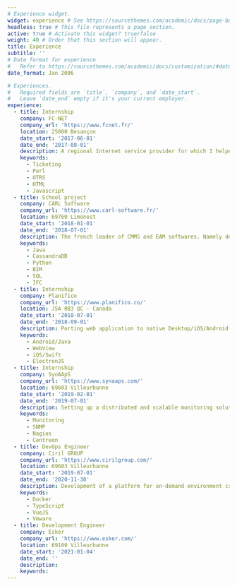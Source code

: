 ```yaml
---
# Experience widget.
widget: experience # See https://sourcethemes.com/academic/docs/page-builder/
headless: true # This file represents a page section.
active: true # Activate this widget? true/false
weight: 40 # Order that this section will appear.
title: Experience
subtitle: ''
# Date format for experience
#   Refer to https://sourcethemes.com/academic/docs/customization/#date-format
date_format: Jan 2006

# Experiences.
#   Required fields are `title`, `company`, and `date_start`.
#   Leave `date_end` empty if it's your current employer.
experience:
  - title: Internship
    company: FC-NET
    company_url: 'https://www.fcnet.fr/'
    location: 25000 Besançon
    date_start: '2017-06-01'
    date_end: '2017-08-01'
    description: A regional Internet service provider for which I helped configuring, extending the open source freeware OTRS.  
    keywords:
      - Ticketing
      - Perl
      - OTRS
      - HTML
      - Javascript
  - title: School project
    company: CARL Software
    company_url: 'https://www.carl-software.fr/'
    location: 69760 Limonest
    date_start: '2018-01-01'
    date_end: '2018-07-01'
    description: The french leader of CMMS and EAM softwares. Namely developer of CARL Source.     
    keywords:
      - Java
      - CassandraDB
      - Python
      - BIM
      - SQL
      - IFC
  - title: Internship
    company: Planifico
    company_url: 'https://www.planifico.co/'
    location: J5A 0B3 QC - Canada
    date_start: '2018-07-01'
    date_end: '2018-09-01'
    description: Porting web application to native Desktop/iOS/Android using web views.
    keywords:
      - Android/Java
      - WebView
      - iOS/Swift
      - ElectronJS
  - title: Internship
    company: SynAApS
    company_url: 'https://www.synaaps.com/'
    location: 69603 Villeurbanne
    date_start: '2019-02-01'
    date_end: '2019-07-01'
    description: Setting up a distributed and scalable monitoring solution.
    keywords:
      - Monitoring
      - SNMP
      - Nagios
      - Centreon
  - title: DevOps Engineer
    company: Ciril GROUP
    company_url: 'https://www.cirilgroup.com/'
    location: 69603 Villeurbanne
    date_start: '2019-07-01'
    date_end: '2020-11-30'
    description: Development of a platform for on-demand environment creation. Automatization of installation tests of our products on differents operating systems. Design of a new network plan, and deployment of tools to use it.
    keywords:
      - Docker
      - TypeScript
      - VueJS
      - Vmware
  - title: Development Engineer
    company: Esker
    company_url: 'https://www.esker.com/'
    location: 69100 Villeurbanne
    date_start: '2021-01-04'
    date_end: ''
    description: 
    keywords:
---
```

